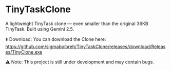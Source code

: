 # TinyTaskClone

A lightweight TinyTask clone — even smaller than the original 36KB TinyTask.
Built using Gemini 2.5.

⬇️ Download: You can download the Clone here: https://github.com/sigmaboibreh/TinyTaskClone/releases/download/Releases/TinyClone.exe

⚠️ Note: This project is still under development and may contain bugs.
